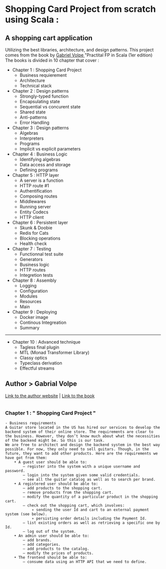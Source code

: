 
# Shopping Card Project from scratch using Scala : 


## A shopping cart application 

Utilizing the best libraries, architecture, and design patterns. This project comes from the book by <a href="https://gvolpe.com/" target = "_blank"> Gabriel Volpe </a> "Practital FP in Scala (1er edition) 
The books is divided in 10 chapter that cover :

* Chapter 1 : Shopping Card Project
    - Business requierement
    - Architecture
    - Technical stack
* Chapter 2 : Design patterns
    - Strongly-typed function
    - Encapsulating state
    - Sequential vs concurent state
    - Shared state
    - Anti-patterns
    - Error Handling
* Chapter 3 : Design patterns
    - Algebras
    - Interpreters
    - Programs
    - Implicit vs explicit parameters
* Chapter 4 : Business Logic
    - Identifying algebras
    - Data access and storage
    - Defining programs
* Chapter 5 : HTTP layer
    - A server is a function
    - HTTP route #1
    - Authentification
    - Composing routes
    - Middlewares
    - Running server
    - Entity Codecs
    - HTTP client
* Chapter 6 : Persistent layer
    - Skunk & Doobie
    - Redis for Cats
    - Blocking operations
    - Health check
* Chapter 7 : Testing
    - Functionnal test suite
    - Generators
    - Business logic
    - HTTP routes
    - Integretion tests
* Chapter 8 : Assembly
    - Logging
    - Configuration
    - Modules
    - Resources
    - Main
* Chapter 9 : Deploying
    - Docker image
    - Continous Integreation
    - Summary
--------------------------------------------------
* Chapter 10 : Advanced technique
    - Tagless final plugin
    - MTL (Monad Transformer Library)
    - Classy optics
    - Typeclass derivation
    - Effectful streams

## Author >  Gabrial Volpe
<a href="https://gvolpe.com/" target = "_blank"> Link to the author website</a> |
<a href="https://www.blurb.co.uk/b/10849946-practical-fp-in-scala-a-hands-on-approach-2nd-edi"
target = "_blank"> Link to the book</a>

<img src="https://images-na.ssl-images-amazon.com/images/S/compressed.photo.goodreads.com/books/1572425370i/48641932.jpg" alt="" widht="" heigth="" border="" />

### Chapter 1 : " Shopping Card Project "
    - Business requirements
    A Guitar store located in the US has hired our services to develop the backend system of their online store. The requirements are clear to the business. However, they don’t know much about what the necessities of the backend might be. So this is our task. 
    We are free to architect and design the backend system in the best way possible. For now, they only need to sell guitars. Though, in the future, they want to add other products. Here are the requirements we have got from them:
        • A guest user should be able to:
            – register into the system with a unique username and password.
            – login into the system given some valid credentials.
            – see all the guitar catalog as well as to search per brand.
        • A registered user should be able to:
            – add products to the shopping cart.
            – remove products from the shopping cart.
            – modify the quantity of a particular product in the shopping cart.
            – check out the shopping cart, which involves:
                ∗ sending the user Id and cart to an external payment system (see below).
                ∗ persisting order details including the Payment Id.
            – list existing orders as well as retrieving a specific one by Id.
            – log out of the system.
        • An admin user should be able to:
            – add brands.
            – add categories.
            – add products to the catalog.
            – modify the prices of products.
        • The frontend should be able to:
            – consume data using an HTTP API that we need to define.

